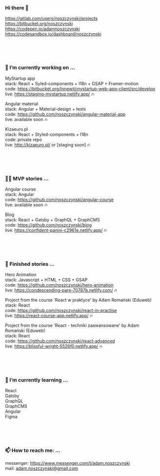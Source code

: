 ### Hi there 👋

https://gitlab.com/users/noszczynski/projects<br/>
https://bitbucket.org/noszczynski<br/>
https://codepen.io/adamnoszczynski<br/>
https://codesandbox.io/dashboard/noszczynski<br/>
<br/>
<br/>
<br/>
<br/>
### 🔭 I’m currently working on ...

MyStartup app<br/>
stack: React + Syled-components + I18n + GSAP + Framer-motion<br/>
code: https://bitbucket.org/Innewit/mystartup-web-app-client/src/develop<br/>
live: https://staging-mystartup.netlify.app/ 🔥<br/>

Angular material<br/>
stack: Angular + Material-design + tests<br/>
code: https://github.com/noszczynski/angular-material-app<br/>
live: available soon 🔥<br/>

Kizaeuro.pl<br/>
stack: React + Styled-components + I18n<br/>
code: private repo<br/>
live: http://kizaeuro.pl/ or [staging soon] 🔥<br/>
<br/>
<br/>
<br/>
<br/>
### 💪🏼 MVP stories ... 

Angular course<br/>
stack: Angular<br/>
code: https://github.com/noszczynski/angular-course<br/>
live: available soon 🔥<br/>

Blog<br/>
stack: React + Gatsby + GraphQL + GraphCMS<br/>
code: https://github.com/noszczynski/blog<br/>
live: https://confident-panini-c2961e.netlify.app/ 🔥<br/>
<br/>
<br/>
<br/>
<br/>
### 🏁 Finished stories ... 

Hero Animation<br/>
stack: Javascript + HTML + CSS + GSAP<br/>
code: https://github.com/noszczynski/hero-animation<br/>
live: https://condescending-pare-70787b.netlify.com/ 🔥<br/>


Project from the course 'React w praktyce' by Adam Romański (Eduweb)<br/>
stack: React<br/>
code: https://github.com/noszczynski/react-in-practise<br/>
live: https://react-course-app.netlify.app/ 🔥<br/>


Project from the course 'React - techniki zaawansowane' by Adam Romański (Eduweb)<br/>
stack: React<br/>
code: https://github.com/noszczynski/react-advanced<br/>
live: https://blissful-wright-5526f0.netlify.app/ 🔥<br/>
<br/>
<br/>
<br/>
<br/>
### 🌱 I’m currently learning ...

React<br/>
Gatsby<br/>
GraphQL<br/>
GraphCMS<br/>
Angular<br/>
Figma<br/>
<br/>
<br/>
<br/>
<br/>
### 📫 How to reach me: ...

messenger: https://www.messenger.com/t/adam.noszczynski<br/>
mail: adam.noszczynski@gmail.com<br/>



<!--
**noszczynski/noszczynski** is a ✨ _special_ ✨ repository because its `README.md` (this file) appears on your GitHub profile.

Here are some ideas to get you started:

- 🔭 I’m currently working on ...
- 🌱 I’m currently learning ...
- 👯 I’m looking to collaborate on ...
- 🤔 I’m looking for help with ...
- 💬 Ask me about ...
- 📫 How to reach me: ...
- 😄 Pronouns: ...
- ⚡ Fun fact: ...
-->
